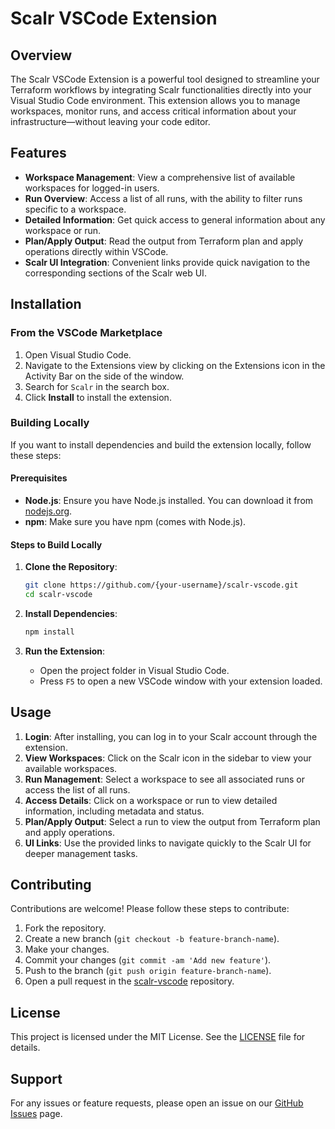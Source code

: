 # Scalr VSCode Extension

## Overview
The Scalr VSCode Extension is a powerful tool designed to streamline your Terraform workflows by integrating Scalr functionalities directly into your Visual Studio Code environment. This extension allows you to manage workspaces, monitor runs, and access critical information about your infrastructure—without leaving your code editor.

## Features
- **Workspace Management**: View a comprehensive list of available workspaces for logged-in users.
- **Run Overview**: Access a list of all runs, with the ability to filter runs specific to a workspace.
- **Detailed Information**: Get quick access to general information about any workspace or run.
- **Plan/Apply Output**: Read the output from Terraform plan and apply operations directly within VSCode.
- **Scalr UI Integration**: Convenient links provide quick navigation to the corresponding sections of the Scalr web UI.

## Installation

### From the VSCode Marketplace
1. Open Visual Studio Code.
2. Navigate to the Extensions view by clicking on the Extensions icon in the Activity Bar on the side of the window.
3. Search for `Scalr` in the search box.
4. Click **Install** to install the extension.

### Building Locally
If you want to install dependencies and build the extension locally, follow these steps:

#### Prerequisites
- **Node.js**: Ensure you have Node.js installed. You can download it from [nodejs.org](https://nodejs.org/).
- **npm**: Make sure you have npm (comes with Node.js).

#### Steps to Build Locally
1. **Clone the Repository**:
   ```bash
   git clone https://github.com/{your-username}/scalr-vscode.git
   cd scalr-vscode
   ```

2. **Install Dependencies**:
   ```bash
   npm install
   ```

3. **Run the Extension**:
   - Open the project folder in Visual Studio Code.
   - Press `F5` to open a new VSCode window with your extension loaded.

## Usage
1. **Login**: After installing, you can log in to your Scalr account through the extension.
2. **View Workspaces**: Click on the Scalr icon in the sidebar to view your available workspaces.
3. **Run Management**: Select a workspace to see all associated runs or access the list of all runs.
4. **Access Details**: Click on a workspace or run to view detailed information, including metadata and status.
5. **Plan/Apply Output**: Select a run to view the output from Terraform plan and apply operations.
6. **UI Links**: Use the provided links to navigate quickly to the Scalr UI for deeper management tasks.

## Contributing
Contributions are welcome! Please follow these steps to contribute:
1. Fork the repository.
2. Create a new branch (`git checkout -b feature-branch-name`).
3. Make your changes.
4. Commit your changes (`git commit -am 'Add new feature'`).
5. Push to the branch (`git push origin feature-branch-name`).
6. Open a pull request in the [scalr-vscode](https://github.com/Scalr/scalr-vscode) repository.

## License
This project is licensed under the MIT License. See the [LICENSE](LICENSE) file for details.

## Support
For any issues or feature requests, please open an issue on our [GitHub Issues](https://github.com/Scalr/scalr-vscode/issues) page.
